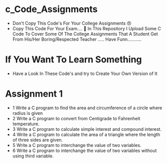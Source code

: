 # c_Code_Assignments
- Don't Copy This Code's For Your College Assignments 😠
- Copy This Code For Your Exam.... 🥱
In This Repository I Upload Some C Code To Cover Some Of The College Assignments That A Student Get From His/Her Boring/Respected Teacher ..... 
Have Funn...........

# If You Want To Learn Something
- Have a Look In These Code's and try to Create Your Own Version of It

# Assignment 1
- 1	Write a C program to find the area and circumference of a circle where radius is given
- 2	Write a C program to convert from Centigrade to Fahrenheit temperature.
- 3	Write a C program to calculate simple interest and compound interest.
- 4	Write a C program to calculate the area of a triangle where the length of three sides are given.
- 5	Write a C program to interchange the value of two variables.
- 6	Write a C program to interchange the value of two variables without using third variable.